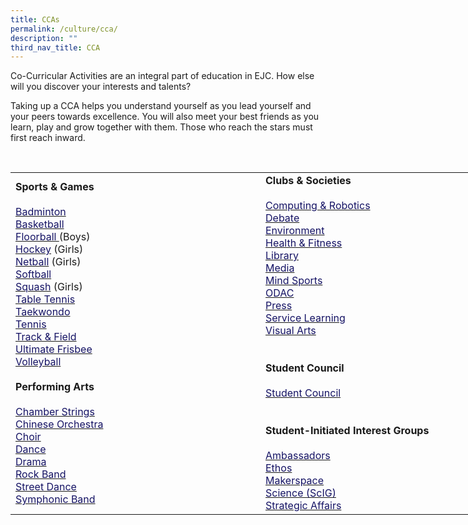 ```yaml
---
title: CCAs
permalink: /culture/cca/
description: ""
third_nav_title: CCA
---
```

Co-Curricular Activities are an integral part of education in EJC. How else will you discover your interests and talents? 

Taking up a CCA helps you understand yourself as you lead yourself and your peers towards excellence. You will also meet&nbsp;your best friends as you learn, play and grow together with them. Those who reach the stars must first reach inward.

<br>

<table class="tg" style="undefined;table-layout: fixed; width: 800px">
<colgroup>
<col style="width: 400px">
<col style="width: 400px">
</colgroup>
<tbody>
  <tr>
    <td class="tg-eqm3"><span style="font-weight:bold">Sports &amp; Games</span><br><br><a href="/culture/cca/badminton/"><span style="color:#151364">Badminton</span></a><br><a href="/culture/cca/basketball/"><span style="color:#151364">Basketball</span></a><br><a href="/culture/cca/floorball/"><span style="text-decoration:none;color:#151364">Floorball </span></a>(Boys)<br><a href="/culture/cca/hockey/"><span style="text-decoration:none;color:#151364">Hockey</span></a> (Girls)<br><a href="/culture/cca/netball/"><span style="text-decoration:none;color:#151364">Netball</span></a> (Girls)<br><a href="/culture/cca/softball/"><span style="color:#151364">Softball</span></a><br><a href="/culture/cca/squash/"><span style="text-decoration:none;color:#151364">Squash</span></a> (Girls)<br><a href="/culture/cca/tabletennis/"><span style="color:#151364">Table Tennis</span></a><br><a href="/culture/cca/taekwondo/"><span style="color:#151364">Taekwondo</span></a><br><a href="/culture/cca/tennis/"><span style="color:#151364">Tennis</span></a><br><a href="/culture/cca/trackandfield/"><span style="text-decoration:none;color:#151364">Track &amp; Field</span></a><br><a href="/culture/cca/frisbee/"><span style="text-decoration:none;color:#151364">Ultimate Frisbee</span></a><br><a href="/culture/cca/volleyball/"><span style="color:#151364">Volleyball</span></a><br><br><span style="font-weight:bold">Performing Arts</span><br><br><a href="/culture/cca/chamberstrings/"><span style="text-decoration:none;color:#151364">Chamber Strings</span></a><br><a href="/culture/cca/co/"><span style="color:#151364">Chinese Orchestra</span></a><br><a href="/culture/cca/choir/"><span style="color:#151364">Choir</span></a><br><a href="/culture/cca/dance/"><span style="color:#151364">Dance</span></a><br><a href="/culture/cca/drama/"><span style="color:#151364">Drama</span></a><br><a href="/culture/cca/rockband/"><span style="text-decoration:none;color:#151364">Rock Band</span></a><br><a href="/culture/cca/streetdance/"><span style="text-decoration:none;color:#151364">Street Dance</span></a><br><a href="/culture/cca/band/"><span style="text-decoration:none;color:#151364">Symphonic Band</span></a></td>
    <td class="tg-eqm3"><span style="font-weight:bold">Clubs &amp; Societies</span><br><br><a href="/culture/cca/computing/"><span style="text-decoration:none;color:#151364">Computing &amp; Robotics</span></a><br><a href="/culture/cca/debate/"><span style="color:#151364">Debate</span></a><br><a href="/culture/cca/environment/"><span style="color:#151364">Environment</span></a><br><a href="/culture/cca/health/"><span style="text-decoration:none;color:#151364">Health &amp; Fitness</span></a><br><a href="/culture/cca/library/"><span style="color:#151364">Library</span></a><br><a href="/culture/cca/media/"><span style="color:#151364">Media</span></a><br><a href="/culture/cca/mindsports/"><span style="color:#151364">Mind Sports</span></a><br><a href="/culture/cca/odac/"><span style="color:#151364">ODAC</span></a><br><a href="/culture/cca/press/"><span style="color:#151364">Press</span></a><br><a href="/culture/cca/servicelearning/"><span style="color:#151364">Service Learning</span></a><br><a href="/culture/cca/visualarts/"><span style="text-decoration:none;color:#151364">Visual Arts</span></a><br><br><br><span style="font-weight:bold">Student Council</span><br><br><a href="/culture/cca/studentcouncil/"><span style="color:#151364">Student Council</span></a><br><br><br><span style="font-weight:bold">Student-Initiated Interest Groups</span><br><br><a href="https://www.instagram.com/ejambass/" target="_blank" rel="noopener noreferrer"><span style="text-decoration:none;color:#151364">Ambassadors</span></a><br><a href="https://www.instagram.com/ejc.ethos/" target="_blank" rel="noopener noreferrer"><span style="text-decoration:none;color:#151364">Ethos</span></a><br><a href="https://www.instagram.com/ejc.makerspace/" target="_blank" rel="noopener noreferrer"><span style="text-decoration:none;color:#151364">Makerspace</span></a><br><a href="https://www.instagram.com/ej.scientist/" target="_blank" rel="noopener noreferrer"><span style="text-decoration:none;color:#151364">Science (ScIG)</span></a><br><a href="https://www.instagram.com/ejc.esas/" target="_blank" rel="noopener noreferrer"><span style="text-decoration:none;color:#151364">Strategic Affairs</span></a></td>
  </tr>
</tbody>
</table>